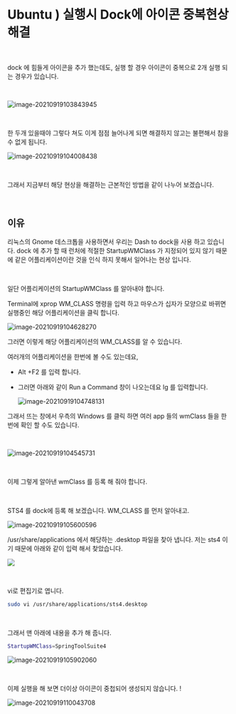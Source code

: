 # Ubuntu ) 실행시 Dock에 아이콘 중복현상 해결

​		

dock 에 힘들게 아이콘을 추가 했는데도, 실행 할 경우 아이콘이 중복으로 2개 실행 되는 경우가 있습니다.

​	

![image-20210919103843945](https://raw.githubusercontent.com/Shane-Park/markdownBlog/master/OS/linux/ubuntu/icon-duplicate.assets/image-20210919103843945.png)

​	

한 두개 있을때야 그렇다 쳐도 이게 점점 늘어나게 되면 해결하지 않고는 불편해서 참을 수 없게 됩니다.

![image-20210919104008438](https://raw.githubusercontent.com/Shane-Park/markdownBlog/master/OS/linux/ubuntu/icon-duplicate.assets/image-20210919104008438.png)

​	

그래서 지금부터 해당 현상을 해결하는 근본적인 방법을 같이 나누어 보겠습니다.

​	

## 이유

리눅스의 Gnome 데스크톱을 사용하면서 우리는 Dash to dock을 사용 하고 있습니다. dock 에 추가 할 때 런처에 적절한 StartupWMClass 가 지정되어 있지 않기 때문에 같은 어플리케이션이란 것을 인식 하지 못해서 일어나는 현상 입니다.

​	

일단 어플리케이션의 StartupWMClass 를 알아내야 합니다.

Terminal에 xprop WM_CLASS 명령을 입력 하고 마우스가 십자가 모양으로 바뀌면 실행중인 해당 어플리케이션을 클릭 합니다.

![image-20210919104628270](https://raw.githubusercontent.com/Shane-Park/markdownBlog/master/OS/linux/ubuntu/icon-duplicate.assets/image-20210919104628270.png)

그러면 이렇게 해당 어플리케이션의 WM_CLASS를 알 수 있습니다.



여러개의 어플리케이션을 한번에 볼 수도 있는데요,

- Alt +F2 를 입력 합니다.

- 그러면 아래와 같이 Run a Command 창이 나오는데요 lg 를 입력합니다.

  ![image-20210919104748131](https://raw.githubusercontent.com/Shane-Park/markdownBlog/master/OS/linux/ubuntu/icon-duplicate.assets/image-20210919104748131.png)



그래서 뜨는 창에서 우측의 Windows 를 클릭 하면 여러 app 들의 wmClass 들을 한번에 확인 할 수도 있습니다.

​	

![image-20210919104545731](https://raw.githubusercontent.com/Shane-Park/markdownBlog/master/OS/linux/ubuntu/icon-duplicate.assets/image-20210919104545731.png)

​		

이제 그렇게 알아낸 wmClass 를 등록 해 줘야 합니다.

​	

STS4 를 dock에 등록 해 보겠습니다. WM_CLASS 를 먼저 알아내고.

![image-20210919105600596](https://raw.githubusercontent.com/Shane-Park/markdownBlog/master/OS/linux/ubuntu/icon-duplicate.assets/image-20210919105600596.png)



/usr/share/applications 에서 해당하는 .desktop 파일을 찾아 냅니다. 저는 sts4 이기 때문에 아래와 같이 입력 해서 찾았습니다.

![](https://raw.githubusercontent.com/Shane-Park/markdownBlog/master/OS/linux/ubuntu/icon-duplicate.assets/image-20210919105652806.png)

​	

vi로 편집기로 엽니다.

```bash
sudo vi /usr/share/applications/sts4.desktop
```

​	

그래서 맨 아래에 내용을 추가 해 줍니다.

```bash
StartupWMClass=SpringToolSuite4
```

![image-20210919105902060](https://raw.githubusercontent.com/Shane-Park/markdownBlog/master/OS/linux/ubuntu/icon-duplicate.assets/image-20210919105902060.png)

​	

이제 실행을 해 보면 더이상 아이콘이 중첩되어 생성되지 않습니다. !

![image-20210919110043708](https://raw.githubusercontent.com/Shane-Park/markdownBlog/master/OS/linux/ubuntu/icon-duplicate.assets/image-20210919110043708.png)